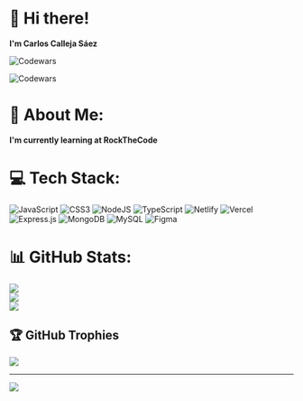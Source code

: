 
# 👋 Hi there!
 **I'm Carlos Calleja Sáez**
 
 ![Codewars](https://www.codewars.com/users/CarlosCallejaSaez/badges/small )
 
 ![Codewars](https://github.r2v.ch/codewars?user=CarlosCallejaSaez&stroke=%23BB432C)


# 💫 About Me:
 **I'm currently learning at RockTheCode** 


# 💻 Tech Stack:
![JavaScript](https://img.shields.io/badge/javascript-%23323330.svg?style=for-the-badge&logo=javascript&logoColor=%23F7DF1E) ![CSS3](https://img.shields.io/badge/css3-%231572B6.svg?style=for-the-badge&logo=css3&logoColor=white) ![NodeJS](https://img.shields.io/badge/node.js-6DA55F?style=for-the-badge&logo=node.js&logoColor=white) ![TypeScript](https://img.shields.io/badge/typescript-%23007ACC.svg?style=for-the-badge&logo=typescript&logoColor=white) ![Netlify](https://img.shields.io/badge/netlify-%23000000.svg?style=for-the-badge&logo=netlify&logoColor=#00C7B7) ![Vercel](https://img.shields.io/badge/vercel-%23000000.svg?style=for-the-badge&logo=vercel&logoColor=white) ![Express.js](https://img.shields.io/badge/express.js-%23404d59.svg?style=for-the-badge&logo=express&logoColor=%2361DAFB) ![MongoDB](https://img.shields.io/badge/MongoDB-%234ea94b.svg?style=for-the-badge&logo=mongodb&logoColor=white) ![MySQL](https://img.shields.io/badge/mysql-%2300f.svg?style=for-the-badge&logo=mysql&logoColor=white) 	![Figma](https://img.shields.io/badge/figma-%23F24E1E.svg?style=for-the-badge&logo=figma&logoColor=white)
# 📊 GitHub Stats:
![](https://github-readme-stats.vercel.app/api?username=carloscallejasaez&theme=radical&hide_border=false&include_all_commits=false&count_private=false)<br/>
![](https://github-readme-streak-stats.herokuapp.com/?user=carloscallejasaez&theme=radical&hide_border=false)<br/>
![](https://github-readme-stats.vercel.app/api/top-langs/?username=carloscallejasaez&theme=radical&hide_border=false&include_all_commits=false&count_private=false&layout=compact)

## 🏆 GitHub Trophies
![](https://github-profile-trophy.vercel.app/?username=carloscallejasaez&theme=radical&no-frame=false&no-bg=true&margin-w=4)

---
[![](https://visitcount.itsvg.in/api?id=carloscallejasaez&icon=0&color=0)](https://visitcount.itsvg.in)

<!-- Proudly created with GPRM ( https://gprm.itsvg.in ) -->
